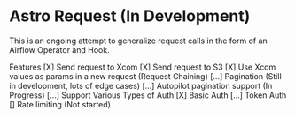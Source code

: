 # Astro Request (In Development)

This is an ongoing attempt to generalize request calls in the form of an Airflow Operator and Hook.

Features
    [X] Send request to Xcom
    [X] Send request to S3
    [X] Use Xcom values as params in a new request (Request Chaining)
    [...] Pagination (Still in development, lots of edge cases)
        [...] Autopilot pagination support (In Progress) 
    [...] Support Various Types of Auth
        [X] Basic Auth
        [...] Token Auth
    [] Rate limiting (Not started)